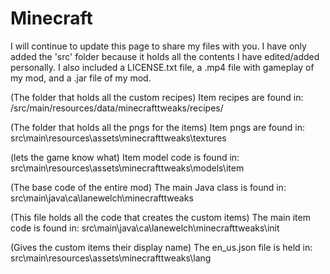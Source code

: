 # Minecraft
I will continue to update this page to share my files with you. I have only added the 'src' folder because it holds all the contents I have edited/added personally. I also included a LICENSE.txt file, a .mp4 file with gameplay of my mod, and a .jar file of my mod.

(The folder that holds all the custom recipes)
Item recipes are found in:
/src/main/resources/data/minecrafttweaks/recipes/

(The folder that holds all the pngs for the items)
Item pngs are found in:
src\main\resources\assets\minecrafttweaks\textures

(lets the game know what)
Item model code is found in:
src\main\resources\assets\minecrafttweaks\models\item

(The base code of the entire mod)
The main Java class is found in:
src\main\java\ca\lanewelch\minecrafttweaks

(This file holds all the code that creates the custom items)
The main item code is found in:
src\main\java\ca\lanewelch\minecrafttweaks\init

(Gives the custom items their display name)
The en_us.json file is held in:
src\main\resources\assets\minecrafttweaks\lang

